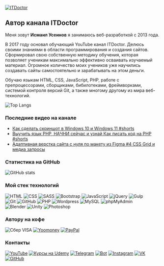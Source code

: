 [![ITDoctor](https://github.com/morphIsmail/morphIsmail/blob/main/assets/header.jpg)](https://www.youtube.com/c/ITDoctor)

## Автор канала ITDoctor
Меня зовут **Исмаил Усеинов** я занимаюсь веб-разработкой с 2013 года.

В 2017 году основал обучающий YouTube канал ITDoctor. Делюсь своими знаниями в области программирования и создания сайтов. Сформировал свою собственную методику обучения, которая позволяет ученикам максимально эффективно осваивать изучаемый материал. Огромное количество моих учеников уже научились создавать сайты самостоятельно и зарабатывать на этом деньги.

Обучаю языкам HTML, CSS, JavaScript, PHP, работе с препроцессорами, сборщиками, бибилотеками, фреймворками, системой контроля версий Git,  а также многому другому из мира веб-технологий. 

![Top Langs](https://github-readme-stats.vercel.app/api/top-langs/?username=morphIsmail&layout=compact&theme=dark)

### Последние видео на канале
<!-- YOUTUBE:START -->
- [Как cделать скриншот в Windows 10 и Windows 11 #shorts](https://www.youtube.com/watch?v=nmRdQcj-yKI)
- [Выучить язык PHP, НАЧНИ сейчас и узнай Как писать код на PHP #shorts](https://www.youtube.com/watch?v=7byYAikJ6nI)
- [Адаптивная верстка сайта с нуля по макету из Figma #4 CSS Grid и медиа запросы](https://www.youtube.com/watch?v=DXifRQYkrXo)
<!-- YOUTUBE:END -->

### Статистика на GitHub
![GitHub stats](https://github-readme-stats.vercel.app/api?username=morphIsmail&show_icons=true&hide=prs,issues,contribs&theme=dark)

### Мой стек технологий
![HTML](https://img.shields.io/badge/-HTML-333?style=for-the-badge&logo=html5)
![CSS](https://img.shields.io/badge/-CSS-333?style=for-the-badge&logo=css3&logoColor=blue)
![SASS](https://img.shields.io/badge/-SASS-333?style=for-the-badge&logo=SASS)
![Bootstrap](https://img.shields.io/badge/-Bootstrap-333?style=for-the-badge&logo=Bootstrap)
![JavaScript](https://img.shields.io/badge/-JavaScript-333?style=for-the-badge&logo=javascript)
![jQuery](https://img.shields.io/badge/-jQuery-333?style=for-the-badge&logo=jQuery&logoColor=blue)
![Gulp](https://img.shields.io/badge/-Gulp-333?style=for-the-badge&logo=Gulp)  
![Git](https://img.shields.io/badge/-Git-333?style=for-the-badge&logo=Git)
![GitHub](https://img.shields.io/badge/-GitHub-333?style=for-the-badge&logo=GitHub)
![PHP](https://img.shields.io/badge/-PHP-333?style=for-the-badge&logo=PHP)
![Wordpress](https://img.shields.io/badge/-Wordpress-333?style=for-the-badge&logo=Wordpress&logoColor=blue)
![MySQL](https://img.shields.io/badge/-MySQL-333?style=for-the-badge)
![phpMyAdmin](https://img.shields.io/badge/-phpMyAdmin-333?style=for-the-badge)  
![Blender](https://img.shields.io/badge/-Blender-333?style=for-the-badge&logo=Blender)
![Unity](https://img.shields.io/badge/-Unity-333?style=for-the-badge&logo=Unity)
![Photoshop](https://img.shields.io/badge/-Photoshop-333?style=for-the-badge&logo=Photoshop)

### Автору на кофе
![Сбер VISA](https://img.shields.io/badge/Card-4274320032331582-333?style=for-the-badge&logo=visa&labelColor=08a652)
[![Yoomoney](https://img.shields.io/badge/-Yoomoney-7f2bfd?style=for-the-badge)](https://yasobe.ru/na/itdoctor)
[![PayPal](https://img.shields.io/badge/-PayPal-0070ba?style=for-the-badge&logo=PayPal&logoColor=FF0000)](https://paypal.me/itdoctorstudio)

### Контакты
[![YouTube](https://img.shields.io/badge/-YouTube-333?style=for-the-badge&logo=YouTube&logoColor=FF0000)](https://www.youtube.com/c/ITDoctor)
[![Курсы на Udemy](https://img.shields.io/badge/-Udemy-333?style=for-the-badge&logo=Udemy&logoColor=fff)](https://www.udemy.com/user/useinov-ismail-asanovich/)
[![Telegram](https://img.shields.io/badge/-Telegram-333?style=for-the-badge&logo=telegram&logoColor=27A0D9)](https://t.me/itdoctorstudio)
[![Bot](https://img.shields.io/badge/-Bot-333?style=for-the-badge)](https://t.me/itdoctorNavigatorBot?start)
[![Instagram](https://img.shields.io/badge/-Instagram-333?style=for-the-badge&logo=instagram&logoColor=B4068E)](https://instagram.com/ismail_asanovich)
[![VK](https://img.shields.io/badge/-VK-333?style=for-the-badge&logo=Vk&logoColor=27A0D9)](https://vk.com/itdoctorstudio)
[![GitHub](https://img.shields.io/badge/-GitHub-333?style=for-the-badge&logo=GitHub&logoColor=fff)](https://github.com/morphIsmail)